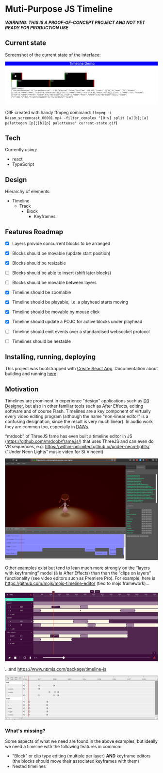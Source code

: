 # Muti-Purpose JS Timeline

***WARNING: THIS IS A PROOF-OF-CONCEPT PROJECT AND NOT YET READY FOR PRODUCTION USE***

## Current state
Screenshot of the current state of the interface:

![current state](./docs/images/current-state.gif)

(GIF created with handy ffmpeg command: `ffmpeg -i Kazam_screencast_00001.mp4 -filter_complex "[0:v] split [a][b];[a] palettegen [p];[b][p] paletteuse" current-state.gif`)

## Tech
Currently using:
* react
* TypeScript

## Design

Hierarchy of elements:
* Timeline
    * Track
       * Block
           * Keyframes


## Features Roadmap
- [x] Layers provide concurrent blocks to be arranged
- [x] Blocks should be movable (update start position)
- [x] Blocks should be resizable
- [ ] Blocks should be able to insert (shift later blocks)
- [ ] Blocks should be movable between layers
- [x] Timeline should be zoomable
- [x] Timeline should be playable, i.e. a playhead starts moving
- [x] Timeline should be movable by mouse click
- [x] Timeline should update a POJO for active blocks under playhead
- [ ] Timeline should emit events over a standardised websocket protocol
- [ ] Timelines should be nestable


## Installing, running, deploying

This project was bootstrapped with [Create React App](https://github.com/facebook/create-react-app). Documentation about building and running [here](./docs/CreateReactApp.md)


## Motivation

Timelines are prominent in experience "design" applications such as [D3 Designer](https://www.disguise.one/en/products/designer/), but also in other familiar tools such as After Effects, editing software and of course Flash. Timelines are a key component of virtually every video editing program (although the name "non-linear editor" is a confusing designation, since the result is very much linear). In audio work they are common too, especially in [DAWs](https://en.wikipedia.org/wiki/Digital_audio_workstation).

“mrdoob” of ThreeJS fame has even built a timeline editor in JS (https://github.com/mrdoob/frame.js/) that uses ThreeJS and can even do VR sequences, e.g. https://within-unlimited.github.io/under-neon-lights/ (“Under Neon Lights” music video for St Vincent)

![neon lights](docs/images/neon-lights.png)

Other examples exist but tend to lean much more strongly on the “layers with keyframing” model (à la After Effects) than than the “clips on layers” functionality (see video editors such as Premiere Pro). For example, here is https://github.com/mojs/mojs-timeline-editor (tied to mojs framework)...

![mojs timline](docs/images/timeline-editor.png)

 ...and https://www.npmjs.com/package/timeline-js 

![timelinejs](docs/images/timelinejs.png)

### What's missing?

Some aspects of what we need are found in the above examples, but ideally we need a timeline with the following features in common:

* "Block" or clip type editing (multiple per layer) **AND** keyframe editors (the blocks should move their associated keyframes with them)
* Nested timelines


